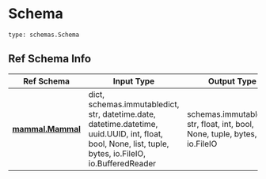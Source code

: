 # Schema
```
type: schemas.Schema
```

## Ref Schema Info
Ref Schema | Input Type | Output Type
---------- | ---------- | -----------
[**mammal.Mammal**](../../../../../../../../../components/schema/mammal.md) | dict, schemas.immutabledict, str, datetime.date, datetime.datetime, uuid.UUID, int, float, bool, None, list, tuple, bytes, io.FileIO, io.BufferedReader | schemas.immutabledict, str, float, int, bool, None, tuple, bytes, io.FileIO
